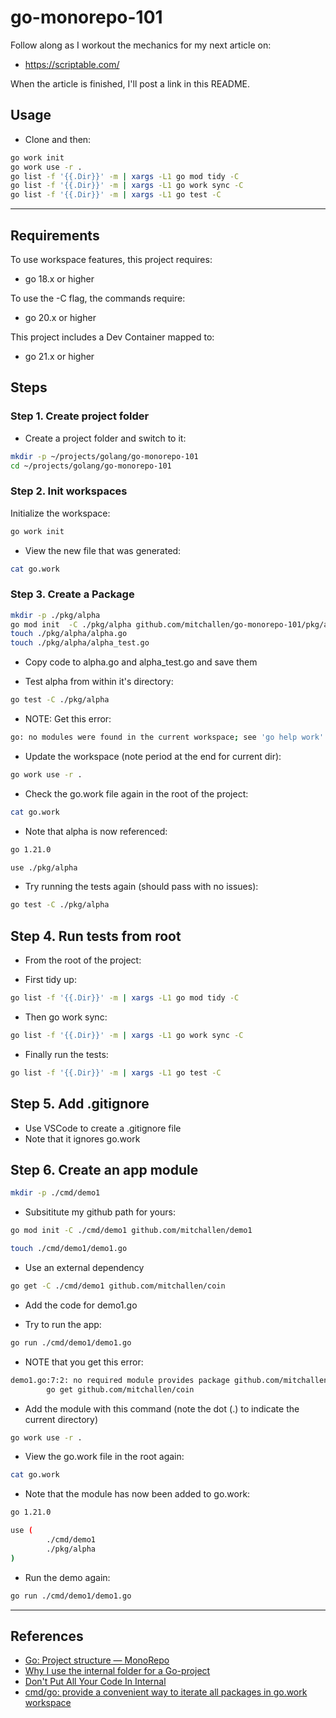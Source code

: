 go-monorepo-101
==

Follow along as I workout the mechanics for my next article on:
* https://scriptable.com/

When the article is finished, I'll post a link in this README.

## Usage

* Clone and then:

```sh
go work init
go work use -r .
go list -f '{{.Dir}}' -m | xargs -L1 go mod tidy -C
go list -f '{{.Dir}}' -m | xargs -L1 go work sync -C
go list -f '{{.Dir}}' -m | xargs -L1 go test -C
```

* * *

## Requirements

To use workspace features, this project requires:
* go 18.x or higher

To use the -C flag, the commands require:
* go 20.x or higher

This project includes a Dev Container mapped to:
* go 21.x or higher

## Steps

### Step 1. Create project folder

* Create a project folder and switch to it:

```sh
mkdir -p ~/projects/golang/go-monorepo-101
cd ~/projects/golang/go-monorepo-101
```

### Step 2. Init workspaces

Initialize the workspace:

```sh
go work init
```

* View the new file that was generated:

```sh
cat go.work
```

### Step 3. Create a Package

```sh
mkdir -p ./pkg/alpha
go mod init  -C ./pkg/alpha github.com/mitchallen/go-monorepo-101/pkg/alpha
touch ./pkg/alpha/alpha.go
touch ./pkg/alpha/alpha_test.go
```

* Copy code to alpha.go and alpha_test.go and save them

* Test alpha from within it's directory:

```sh
go test -C ./pkg/alpha
```

* NOTE: Get this error:
```sh
go: no modules were found in the current workspace; see 'go help work'
```

* Update the workspace (note period at the end for current dir):
```sh
go work use -r . 
```

* Check the go.work file again in the root of the project:
```sh
cat go.work 
```
* Note that alpha is now referenced:
```sh
go 1.21.0

use ./pkg/alpha
```

* Try running the tests again (should pass with no issues):
```sh
go test -C ./pkg/alpha
```

## Step 4. Run tests from root

* From the root of the project:

* First tidy up:

```sh
go list -f '{{.Dir}}' -m | xargs -L1 go mod tidy -C
```

* Then go work sync:

```sh
go list -f '{{.Dir}}' -m | xargs -L1 go work sync -C
```

* Finally run the tests:

```sh
go list -f '{{.Dir}}' -m | xargs -L1 go test -C
```

## Step 5. Add .gitignore

* Use VSCode to create a .gitignore file
* Note that it ignores go.work

## Step 6. Create an app module

```sh
mkdir -p ./cmd/demo1
```

* Subsititute my github path for yours:

```sh
go mod init -C ./cmd/demo1 github.com/mitchallen/demo1
```

```sh
touch ./cmd/demo1/demo1.go
```

* Use an external dependency

```sh
go get -C ./cmd/demo1 github.com/mitchallen/coin
```

* Add the code for demo1.go

* Try to run the app:

```sh
go run ./cmd/demo1/demo1.go
```

* NOTE that you get this error:
```sh
demo1.go:7:2: no required module provides package github.com/mitchallen/coin; to add it:
        go get github.com/mitchallen/coin
```

* Add the module with this command (note the dot (.) to indicate the current directory)

```sh
go work use -r .
```

* View the go.work file in the root again:

```sh
cat go.work
```

* Note that the module has now been added to go.work:

```sh
go 1.21.0

use (
        ./cmd/demo1
        ./pkg/alpha
)
```

* Run the demo again:

```sh
go run ./cmd/demo1/demo1.go
```

* * *

## References

* [Go: Project structure — MonoRepo](https://blog.devops.dev/go-project-structure-monorepo-daa762ec36a2)
* [Why I use the internal folder for a Go-project](https://medium.com/@as27/internal-folder-133a4867733c)
* [Don't Put All Your Code In Internal](https://ido50.net/content/dont-put-all-your-code-in-internal)
* [cmd/go: provide a convenient way to iterate all packages in go.work workspace](https://github.com/golang/go/issues/50745)